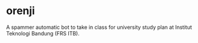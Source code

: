 # orenji
A spammer automatic bot to take in class for university study plan at Institut Teknologi Bandung (FRS ITB).
